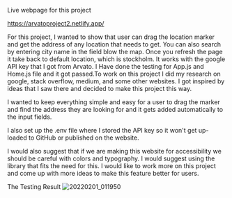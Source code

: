 Live webpage for this project

https://arvatoproject2.netlify.app/


For this project, I wanted to show  that user can drag the location marker and get the address of any location that needs to get. You can also search by entering city name in the field blow the map. Once you refresh the page it take back to default location, which is stockholm. It works with the google API key that I got from Arvato. I Have done the testing for App.js and Home.js file and it got passed.To work on this project I did my research on google, stack overflow, medium, and some other websites. I got inspired by ideas that I saw there and decided to make this project this way.

 I wanted to keep everything simple and easy for a user to drag the marker and find the address they are looking for and it gets added automatically to the input fields.

I also set up the .env file where I stored the API key so it won't get up-loaded to GitHub or published on the website.


I would also suggest that if we are making this website for accessibility we should be careful with colors and typography. I would suggest using the library that fits the need for this. I would like to work more on this project and come up with more ideas to make this feature better for users.

The Testing Result
![20220201_011950](https://user-images.githubusercontent.com/55736152/151896442-c935bc6a-1e98-4cdd-95dd-3488361d765b.jpg)




